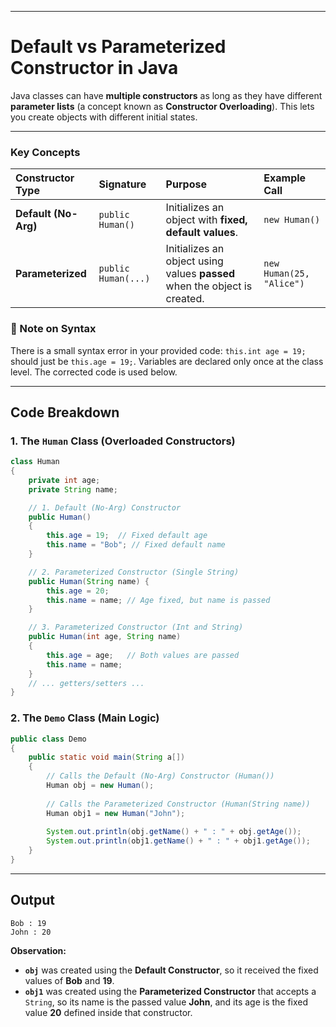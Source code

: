 
---

# Default vs Parameterized Constructor in Java

Java classes can have **multiple constructors** as long as they have different **parameter lists** (a concept known as **Constructor Overloading**). This lets you create objects with different initial states.

-----

### Key Concepts

| Constructor Type | Signature | Purpose | Example Call |
| :--- | :--- | :--- | :--- |
| **Default (No-Arg)** | `public Human()` | Initializes an object with **fixed, default values**. | `new Human()` |
| **Parameterized** | `public Human(...)` | Initializes an object using values **passed** when the object is created. | `new Human(25, "Alice")` |

### 🚨 Note on Syntax

There is a small syntax error in your provided code: `this.int age = 19;` should just be `this.age = 19;`. Variables are declared only once at the class level. The corrected code is used below.

-----

## Code Breakdown

### 1\. The `Human` Class (Overloaded Constructors)

```java
class Human
{
    private int age;
    private String name;

    // 1. Default (No-Arg) Constructor
    public Human() 
    {
        this.age = 19;  // Fixed default age
        this.name = "Bob"; // Fixed default name
    }

    // 2. Parameterized Constructor (Single String)
    public Human(String name) {
        this.age = 20;
        this.name = name; // Age fixed, but name is passed
    }

    // 3. Parameterized Constructor (Int and String)
    public Human(int age, String name)
    {
        this.age = age;   // Both values are passed
        this.name = name;
    }
    // ... getters/setters ...
}
```

### 2\. The `Demo` Class (Main Logic)

```java
public class Demo
{
    public static void main(String a[])
    {
        // Calls the Default (No-Arg) Constructor (Human())
        Human obj = new Human();
        
        // Calls the Parameterized Constructor (Human(String name))
        Human obj1 = new Human("John"); 
        
        System.out.println(obj.getName() + " : " + obj.getAge());
        System.out.println(obj1.getName() + " : " + obj1.getAge());
    }
}
```

-----

## Output

```
Bob : 19
John : 20
```

**Observation:**

  * **`obj`** was created using the **Default Constructor**, so it received the fixed values of **Bob** and **19**.
  * **`obj1`** was created using the **Parameterized Constructor** that accepts a `String`, so its name is the passed value **John**, and its age is the fixed value **20** defined inside that constructor.